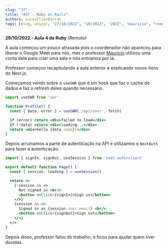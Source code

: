 ```yaml
---
slug: "37"
title: "#37 - Ruby on Rails"
authors: LucasEliasBaccan
tags: [blog, unipar, "27/10/2022", "10/2022", "2022", "mauricio", "remoto", "ruby", "rails", "ruby o rails"]
---
```


**29/10/2022 - Aula 4 de Ruby** (Remoto)

A aula começou um pouco atrasada pois o coordenador não apareceu para liberar o Google Meet para nós, mas o professor [Mauricio](/professores/mauricio) utilizou uma conta dele para criar uma sala e nós entramos por lá.

Professor começou recapitulando a aula anterior e explicando novos itens do Next.js.

Começamos vendo sobre o `useSWR` que é um hook que faz o cache de dados e faz o refresh deles quando necessário.

```jsx
import useSWR from 'swr'

function Profile() {
  const { data, error } = useSWR('/api/user', fetch)

  if (error) return <div>failed to load</div>
  if (!data) return <div>loading...</div>
  return <div>hello {data.name}!</div>
}
```

Depois arrumamos a parte de autenticação na API e utilizamos o `NextAuth` para fazer a autenticação.

```jsx
import { signIn, signOut, useSession } from 'next-auth/client'

export default function Page() {
  const [ session, loading ] = useSession()

  return <>
    {!session && <>
      Not signed in <br/>
      <button onClick={signIn}>Sign in</button>
    </>}
    {session && <>
      Signed in as {session.user.email} <br/>
      <button onClick={signOut}>Sign out</button>
    </>}
  </>
}
```

Depois disso, professor falou do trabalho, e ficou para ajudar quem tiver dúvidas.